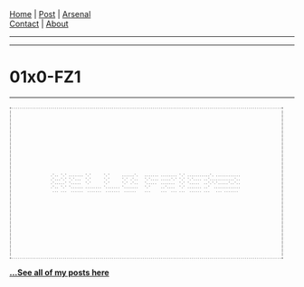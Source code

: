 <nav>
<a href="./INDEX.html">Home</a>
|
<a href="./POST.html">Post</a>
|
<a href="./ARSENAL.html">Arsenal</a>
<nav class="div-right">
<a href="./CONTACT.html">Contact</a>
|
<a href="./ABOUT.html">About</a>
</nav>
</nav>
</header>
<hr><hr>
<main>
<!-- Your Content Start After This Line -->

# 01x0-FZ1
----------

<pre style="font-size: 6px;">
+------------------------------------------------------------------------------------------------------------------------------------+
|                                                                                                                                    |
|                                                                                                                                    |
|                                                                                                                                    |
|                                                                                                                                    |
|                                                                                                                                    |
|                                                                                                                                    |
|                                                                                                                                    |
|                                                                                                                                    |
|                                                                                                                                    |
|                                                                                                                                    |
|                                                                                                                                    |
|                                                                                                                                    |
|                                                                                                                                    |
|                                                                                                                                    |
|                                                                                                                                    |
|                                                                                                                                    |
|                   .'.. '.' ....... '.'      '.'      ......'.   ....... ........ '.' ...........'. ............                    |
|                   .'...'.' '.'...  '.'      '.'      '.' .'..   '.'.... .....'.' '.' '.'.... ..'............'..                    |
|                   .'.....' '.....  '.'      '.'      '.' .'..   '.....  .......  '.' '.....  ..'.'.'.....'..'..                    |
|                   .'.. '.' '...... ........ '....... '.......   '.'     ..'....  '.' ....... ..'  .............                    |
|                    ... ...  ......  .......  .......  ......    ...     ...  ... ...  ...... ...   ... .......                     |
|                                                                                                                                    |
|                                                                                                                                    |
|                                                                                                                                    |
|                                                                                                                                    |
|                                                                                                                                    |
|                                                                                                                                    |
|                                                                                                                                    |
|                                                                                                                                    |
|                                                                                                                                    |
|                                                                                                                                    |
|                                                                                                                                    |
|                                                                                                                                    |
|                                                                                                                                    |
|                                                                                                                                    |
|                                                                                                                                    |
|                                                                                                                                    |
+------------------------------------------------------------------------------------------------------------------------------------+
</pre>

[**...See all of my posts here**](./post.html)
